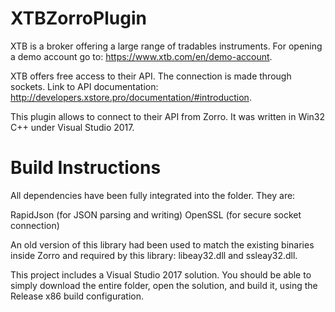 # XTBZorroPlugin
XTB is a broker offering a large range of tradables instruments.
For opening a demo account go to: https://www.xtb.com/en/demo-account.

XTB offers free access to their API. The connection is made through sockets.
Link to API documentation: http://developers.xstore.pro/documentation/#introduction.

This plugin allows to connect to their API from Zorro. It was written in Win32 C++ under Visual Studio 2017.

# Build Instructions
All dependencies have been fully integrated into the folder. They are:

RapidJson (for JSON parsing and writing)
OpenSSL (for secure socket connection)

An old version of this library had been used to match the existing binaries inside Zorro and required by this library: libeay32.dll and ssleay32.dll.

This project includes a Visual Studio 2017 solution. You should be able to simply download the entire folder, open the solution, and build it, using the Release x86 build configuration.


